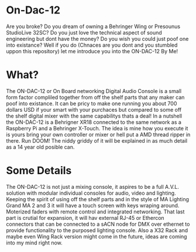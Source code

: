 # On-Dac-12
Are you broke? Do you dream of owning a Behringer Wing or Presounus StudioLive 32SC? 
Do you just love the technical aspect of sound engineering but dont have the money? 
Do you wish you could just poof one into existance? 
Well if you do (Chnaces are you dont and you stumbled uppon this repository) let me introduce you into the ON-DAC-12 By Me!
# What?
The ON-DAC-12 or On Board networking Digital Audio Console is a small form factor compliled together from off the shelf parts that any maker can poof into existance.
It can be pricy to make one running you about 700 dollars USD if your smart with your purchaces but compared to some off the shelf digital mixer with the same capabilitys thats a deal!
In a nutshell the ON-DAC-12 is a Behrigner XR18 connected to the same network as a Raspberry Pi and a Behringer X-Touch.
The idea is mine how you execute it is yours bring your own controller or mixer or hell put a AMD thread ripper in there. Run DOOM! 
The niddy griddy of it will be explained in as much detail as a 14 year old posible can.
# Some Details
The ON-DAC-12 is not just a mixing console, it aspires to be a full A.V.L. solution with modular individual consoles for audio, video and lighting. 
Keeping the spirit of using off the shelf parts and in the style of MA Lighting Grand MA 2 and 3 it will have a touch screen with keys wraping around.
Moterized faders with remote control and integrated networking.
That last part is crutial for expansion, it will hav external RJ-45 or Ethercon connectors that can be connected to a sACN node for DMX over ethernet to provide functionality to the purposed lighting console.
Also a X32 Rack and maybe even Wing Rack version might come in the future, ideas are coming into my mind right now.
